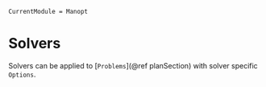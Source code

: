 ```@meta
CurrentModule = Manopt
```
# Solvers
Solvers can be applied to [`Problems`](@ref planSection) with solver
specific `Options`.
